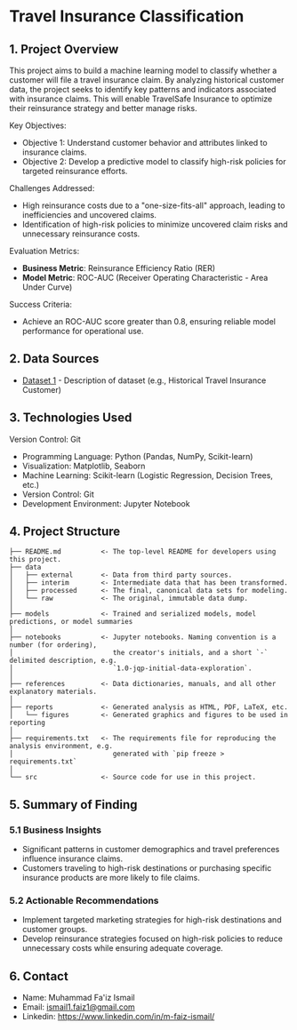 <h1> Travel Insurance Classification </h1>

## 1. Project Overview
This project aims to build a machine learning model to classify whether a customer will file a travel insurance claim. By analyzing historical customer data, the project seeks to identify key patterns and indicators associated with insurance claims. This will enable TravelSafe Insurance to optimize their reinsurance strategy and better manage risks.

Key Objectives:
- Objective 1: Understand customer behavior and attributes linked to insurance claims.
- Objective 2: Develop a predictive model to classify high-risk policies for targeted reinsurance efforts.

Challenges Addressed:
- High reinsurance costs due to a "one-size-fits-all" approach, leading to inefficiencies and uncovered claims.
- Identification of high-risk policies to minimize uncovered claim risks and unnecessary reinsurance costs.

Evaluation Metrics:
- **Business Metric**: Reinsurance Efficiency Ratio (RER)
- **Model Metric**: ROC-AUC (Receiver Operating Characteristic - Area Under Curve)

Success Criteria:
- Achieve an ROC-AUC score greater than 0.8, ensuring reliable model performance for operational use.
  
## 2. Data Sources
- [Dataset 1](https://intip.in/travelinsurancedataset) - Description of dataset (e.g., Historical Travel Insurance Customer)

## 3. Technologies Used
Version Control: Git
- Programming Language: Python (Pandas, NumPy, Scikit-learn)
- Visualization: Matplotlib, Seaborn
- Machine Learning: Scikit-learn (Logistic Regression, Decision Trees, etc.)
- Version Control: Git
- Development Environment: Jupyter Notebook


## 4. Project Structure

```
├── README.md          <- The top-level README for developers using this project.
├── data
│   ├── external       <- Data from third party sources.
│   ├── interim        <- Intermediate data that has been transformed.
│   ├── processed      <- The final, canonical data sets for modeling.
│   └── raw            <- The original, immutable data dump.
│
├── models             <- Trained and serialized models, model predictions, or model summaries
│
├── notebooks          <- Jupyter notebooks. Naming convention is a number (for ordering),
│                         the creator's initials, and a short `-` delimited description, e.g.
│                         `1.0-jqp-initial-data-exploration`.
│
├── references         <- Data dictionaries, manuals, and all other explanatory materials.
│
├── reports            <- Generated analysis as HTML, PDF, LaTeX, etc.
│   └── figures        <- Generated graphics and figures to be used in reporting
│
├── requirements.txt   <- The requirements file for reproducing the analysis environment, e.g.
│                         generated with `pip freeze > requirements.txt`
│
└── src                <- Source code for use in this project.

```

## 5. Summary of Finding
### 5.1 Business Insights
- Significant patterns in customer demographics and travel preferences influence insurance claims.
- Customers traveling to high-risk destinations or purchasing specific insurance products are more likely to file claims.

### 5.2 Actionable Recommendations
- Implement targeted marketing strategies for high-risk destinations and customer groups.
- Develop reinsurance strategies focused on high-risk policies to reduce unnecessary costs while ensuring adequate coverage.

## 6. Contact
- Name: Muhammad Fa'iz Ismail
- Email: ismail1.faiz1@gmail.com
- Linkedin: https://www.linkedin.com/in/m-faiz-ismail/
